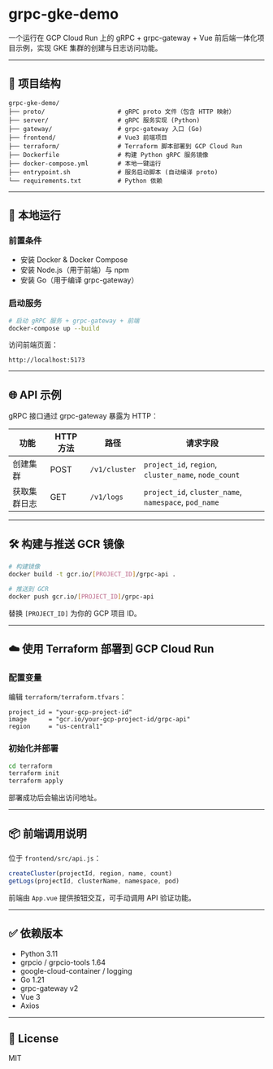 # grpc-gke-demo

一个运行在 GCP Cloud Run 上的 gRPC + grpc-gateway + Vue 前后端一体化项目示例，实现 GKE 集群的创建与日志访问功能。

---

## 🧩 项目结构

```
grpc-gke-demo/
├── proto/                    # gRPC proto 文件（包含 HTTP 映射）
├── server/                   # gRPC 服务实现 (Python)
├── gateway/                  # grpc-gateway 入口 (Go)
├── frontend/                 # Vue3 前端项目
├── terraform/                # Terraform 脚本部署到 GCP Cloud Run
├── Dockerfile                # 构建 Python gRPC 服务镜像
├── docker-compose.yml        # 本地一键运行
├── entrypoint.sh             # 服务启动脚本 (自动编译 proto)
└── requirements.txt          # Python 依赖
```

---

## 🚀 本地运行

### 前置条件

- 安装 Docker & Docker Compose
- 安装 Node.js（用于前端）与 npm
- 安装 Go（用于编译 grpc-gateway）

### 启动服务

```bash
# 启动 gRPC 服务 + grpc-gateway + 前端
docker-compose up --build
```

访问前端页面：

```
http://localhost:5173
```

---

## 🌐 API 示例

gRPC 接口通过 grpc-gateway 暴露为 HTTP：

| 功能          | HTTP 方法 | 路径         | 请求字段                              |
|---------------|------------|--------------|----------------------------------------|
| 创建集群      | POST       | `/v1/cluster` | `project_id`, `region`, `cluster_name`, `node_count` |
| 获取集群日志  | GET        | `/v1/logs`    | `project_id`, `cluster_name`, `namespace`, `pod_name` |

---

## 🛠️ 构建与推送 GCR 镜像

```bash
# 构建镜像
docker build -t gcr.io/[PROJECT_ID]/grpc-api .

# 推送到 GCR
docker push gcr.io/[PROJECT_ID]/grpc-api
```

替换 `[PROJECT_ID]` 为你的 GCP 项目 ID。

---

## ☁️ 使用 Terraform 部署到 GCP Cloud Run

### 配置变量

编辑 `terraform/terraform.tfvars`：

```hcl
project_id = "your-gcp-project-id"
image      = "gcr.io/your-gcp-project-id/grpc-api"
region     = "us-central1"
```

### 初始化并部署

```bash
cd terraform
terraform init
terraform apply
```

部署成功后会输出访问地址。

---

## 📦 前端调用说明

位于 `frontend/src/api.js`：

```js
createCluster(projectId, region, name, count)
getLogs(projectId, clusterName, namespace, pod)
```

前端由 `App.vue` 提供按钮交互，可手动调用 API 验证功能。

---

## ✅ 依赖版本

- Python 3.11
- grpcio / grpcio-tools 1.64
- google-cloud-container / logging
- Go 1.21
- grpc-gateway v2
- Vue 3
- Axios

---

## 📜 License

MIT
